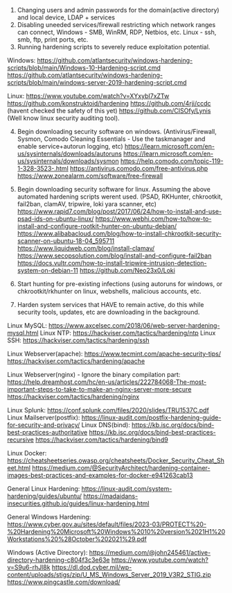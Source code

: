 1) Changing users and admin passwords for the domain(active directory) and local device, LDAP + services
2) Disabling uneeded services/firewall restricting which network ranges can connect, Windows - SMB, WinRM, RDP, Netbios, etc. Linux - ssh, smb, ftp, print ports, etc.
3) Running hardening scripts to severely reduce exploitation potential.

Windows:
https://github.com/atlantsecurity/windows-hardening-scripts/blob/main/Windows-10-Hardening-script.cmd
https://github.com/atlantsecurity/windows-hardening-scripts/blob/main/windows-server-2019-hardening-script.cmd

Linux:
https://www.youtube.com/watch?v=XYxybI7xZTw
https://github.com/konstruktoid/hardening
https://github.com/4rji/ccdc (havent checked the safety of this yet)
https://github.com/CISOfy/Lynis (Well know linux security auditing tool).

4) Begin downloading security software on windows. (Antivirus/Firewall, Sysmon, Comodo Cleaning Essentials - Use the taskmanager and enable service+autorun logging, etc)
https://learn.microsoft.com/en-us/sysinternals/downloads/autoruns
https://learn.microsoft.com/en-us/sysinternals/downloads/sysmon
https://help.comodo.com/topic-119-1-328-3523-.html
https://antivirus.comodo.com/free-antivirus.php
https://www.zonealarm.com/software/free-firewall

5) Begin downloading security software for linux. Assuming the above automated hardening scripts werent used. (PSAD, RKHunter, chkrootkit, fail2ban, clamAV, tripwire, loki yara scanner, etc)
https://www.rapid7.com/blog/post/2017/06/24/how-to-install-and-use-psad-ids-on-ubuntu-linux/
https://www.webhi.com/how-to/how-to-install-and-configure-rootkit-hunter-on-ubuntu-debian/
https://www.alibabacloud.com/blog/how-to-install-chkrootkit-security-scanner-on-ubuntu-18-04_595711
https://www.liquidweb.com/blog/install-clamav/
https://www.secopsolution.com/blog/install-and-configure-fail2ban
https://docs.vultr.com/how-to-install-tripwire-intrusion-detection-system-on-debian-11
https://github.com/Neo23x0/Loki

6) Start hunting for pre-existing infections (using autoruns for windows, or chkrootkit/rkhunter on linux, webshells, malicious accounts, etc.
7) Harden system services that HAVE to remain active, do this while security tools, updates, etc are downloading in the background.

Linux MySQL: https://www.axcelsec.com/2018/06/web-server-hardening-mysql.html
Linux NTP: https://hackviser.com/tactics/hardening/ntp
Linux SSH: https://hackviser.com/tactics/hardening/ssh

Linux Webserver(apache): 
https://www.tecmint.com/apache-security-tips/
https://hackviser.com/tactics/hardening/apache

Linux Webserver(nginx) - Ignore the binary compilation part: 
https://help.dreamhost.com/hc/en-us/articles/222784068-The-most-important-steps-to-take-to-make-an-nginx-server-more-secure
https://hackviser.com/tactics/hardening/nginx

Linux Splunk: https://conf.splunk.com/files/2020/slides/TRU1537C.pdf
Linux Mailserver(postfix): https://linux-audit.com/postfix-hardening-guide-for-security-and-privacy/
Linux DNS(bind): 
https://kb.isc.org/docs/bind-best-practices-authoritative
https://kb.isc.org/docs/bind-best-practices-recursive
https://hackviser.com/tactics/hardening/bind9

Linux Docker:
https://cheatsheetseries.owasp.org/cheatsheets/Docker_Security_Cheat_Sheet.html
https://medium.com/@SecurityArchitect/hardening-container-images-best-practices-and-examples-for-docker-e941263cab13

General Linux Hardening:
https://linux-audit.com/system-hardening/guides/ubuntu/
https://madaidans-insecurities.github.io/guides/linux-hardening.html

General Windows Hardening:
https://www.cyber.gov.au/sites/default/files/2023-03/PROTECT%20-%20Hardening%20Microsoft%20Windows%2010%20version%2021H1%20Workstations%20%28October%202021%29.pdf

Windows (Active Directory): 
https://medium.com/@john245461/active-directory-hardening-c804f3c3e63e
https://www.youtube.com/watch?v=S9u6-rhJl8k
https://dl.dod.cyber.mil/wp-content/uploads/stigs/zip/U_MS_Windows_Server_2019_V3R2_STIG.zip
https://www.pingcastle.com/download/
